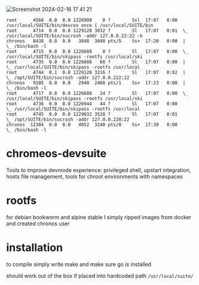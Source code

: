 ![Screenshot 2024-02-16 17 41 21](https://github.com/s1gnate-sync/chromeos-devsuite/assets/139636216/a30dda10-5530-4485-8a81-589e94569677)

```
root      4568  0.0  0.0 1226900    0 ?        Ssl  17:07   0:00 /usr/local/SUITE/bin/devcoo once { /usr/local/SUITE/bin
root      4714  0.0  0.0 1229128 3032 ?        Sl   17:07   0:01  \_ /usr/local/SUITE/bin/sucrosh -addr 127.0.0.22:22 -k
chronos   8438  0.0  0.0   3848  3048 pts/5    Ss+  17:20   0:00  |   \_ /bin/bash -l
root      4715  0.0  0.0 1226688    0 ?        Sl   17:07   0:00  \_ /usr/local/SUITE/bin/skipass -rootfs /usr/local/ski
root      4735  0.0  0.0 1226688   68 ?        Sl   17:07   0:00  |   \_ /usr/local/SUITE/bin/skipass -rootfs /usr/local
root      4744  0.1  0.0 1229128 3216 ?        Sl   17:07   0:02  |       \_ /opt/SUITE/bin/sucrosh -addr 127.0.0.222:22
chronos   9105  0.0  0.0   2940  2468 pts/1    Ss+  17:23   0:00  |           \_ /bin/bash -l
root      4717  0.0  0.0 1226688   24 ?        Sl   17:07   0:00  \_ /usr/local/SUITE/bin/skipass -rootfs /usr/local/ski
root      4736  0.0  0.0 1226944   44 ?        Sl   17:07   0:00      \_ /usr/local/SUITE/bin/skipass -rootfs /usr/local
root      4745  0.0  0.0 1229832 3528 ?        Sl   17:07   0:01          \_ /opt/SUITE/bin/sucrosh -addr 127.0.0.220:22
chronos  12304  0.0  0.0   4052  3240 pts/0    Ss+  17:39   0:00              \_ /bin/bash -l
```

# chromeos-devsuite
Tools to improve devmode experience: privileged shell, upstart integration, hosts file management, tools for chroot environments with namespaces

# rootfs

for debian bookworm and alpine stable I simply ripped images from docker and created chronos user

# installation

to compile simply write make and make sure go is installed

should work out of the box if placed into hardcoded path `/usr/local/suite/`
